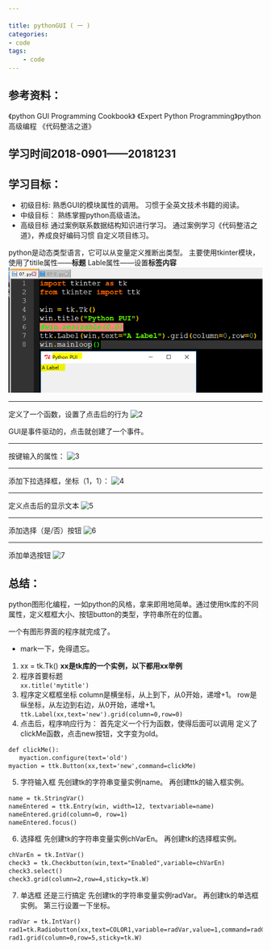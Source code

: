 ```yaml
---

title: pythonGUI ( 一 )
categories:
- code
tags: 
    - code
---
```


## 参考资料：
《python GUI Programming Cookbook》
《Expert Python Programming》python高级编程
《代码整洁之道》

##  学习时间2018-0901——20181231

## 学习目标：

- 初级目标:
熟悉GUI的模块属性的调用。
习惯于全英文技术书籍的阅读。
- 中级目标：
熟练掌握python高级语法。
- 高级目标 
通过案例联系数据结构知识进行学习。
通过案例学习《代码整洁之道》，养成良好编码习惯
自定义项目练习。

python是动态类型语言，它可以从变量定义推断出类型。
主要使用tkinter模块，使用了titile属性——**标题**
Lable属性——设置**标签内容**
![1](1.PNG)

---

定义了一个函数，设置了点击后的行为
![2]($res/2.PNG)

GUI是事件驱动的，点击就创建了一个事件。

---

按键输入的属性：
![3]($res/3.PNG)

---

添加下拉选择框，坐标（1，1）：
![4]($res/4.PNG)

---

定义点击后的显示文本
![5]($res/5.PNG)

---

添加选择（是/否）按钮
![6]($res/6.PNG)

---

添加单选按钮
![7]($res/7.PNG)

## 总结：
python图形化编程，一如python的风格，拿来即用地简单。通过使用tk库的不同属性，定义框框大小、按钮button的类型，字符串所在的位置。

一个有图形界面的程序就完成了。
- mark一下，免得遗忘。
1. xx = tk.Tk()
**xx是tk库的一个实例，以下都用xx举例**
2. 程序首要标题      
 `xx.title('mytitle')`
3. 程序定义框框坐标
column是横坐标，从上到下，从0开始，递增+1。
row是纵坐标，从左边到右边，从0开始，递增+1。
`ttk.Label(xx,text='new').grid(column=0,row=0)`
4. 点击后，程序响应行为：
首先定义一个行为函数，使得后面可以调用
定义了clickMe函数，点击new按钮，文字变为old。
```
def clickMe():
   myaction.configure(text='old')
myaction = ttk.Button(xx,text='new',command=clickMe)
```
5. 字符输入框
先创建tk的字符串变量实例name。
再创建ttk的输入框实例。
```
name = tk.StringVar()
nameEntered = ttk.Entry(win, width=12, textvariable=name)
nameEntered.grid(column=0, row=1)
nameEntered.focus()
```
6. 选择框
先创建tk的字符串变量实例chVarEn。
再创建tk的选择框实例。
```
chVarEn = tk.IntVar()
check3 = tk.Checkbutton(win,text="Enabled",variable=chVarEn)
check3.select()
check3.grid(column=2,row=4,sticky=tk.W)
```
7. 单选框
还是三行搞定
先创建tk的字符串变量实例radVar。
再创建tk的单选框实例。
第三行设置一下坐标。
```
radVar = tk.IntVar()
rad1=tk.Radiobutton(xx,text=COLOR1,variable=radVar,value=1,command=radCall)
rad1.grid(column=0,row=5,sticky=tk.W)
```


